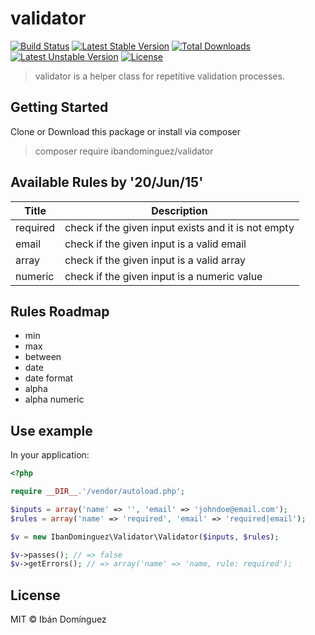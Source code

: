 # validator

[![Build Status](https://travis-ci.org/ibandominguez/validator.svg?branch=travis)](https://travis-ci.org/ibandominguez/validator)
[![Latest Stable Version](https://poser.pugx.org/ibandominguez/validator/v/stable)](https://packagist.org/packages/ibandominguez/validator) [![Total Downloads](https://poser.pugx.org/ibandominguez/validator/downloads)](https://packagist.org/packages/ibandominguez/validator) [![Latest Unstable Version](https://poser.pugx.org/ibandominguez/validator/v/unstable)](https://packagist.org/packages/ibandominguez/validator) [![License](https://poser.pugx.org/ibandominguez/validator/license)](https://packagist.org/packages/ibandominguez/validator)

> validator is a helper class for repetitive validation processes.

## Getting Started

Clone or Download this package or install via composer

> composer require ibandominguez/validator

## Available Rules by '20/Jun/15'

| Title | Description |
| ----- | ----------- |
| required | check if the given input exists and it is not empty  |
| email  | check if the given input is a valid email  |
| array | check if the given input is a valid array |
| numeric | check if the given input is a numeric value |

## Rules Roadmap

* min
* max
* between
* date
* date format
* alpha
* alpha numeric

## Use example

In your application:

```php
<?php

require __DIR__.'/vendor/autoload.php';

$inputs = array('name' => '', 'email' => 'johndoe@email.com');
$rules = array('name' => 'required', 'email' => 'required|email');

$v = new IbanDominguez\Validator\Validator($inputs, $rules);

$v->passes(); // => false
$v->getErrors(); // => array('name' => 'name, rule: required');

```

## License

MIT © Ibán Domínguez
